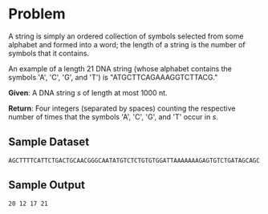 # Problem

A string is simply an ordered collection of symbols selected from some alphabet and formed into a word; the length of a string is the number of symbols that it contains.

An example of a length 21 DNA string (whose alphabet contains the symbols 'A', 'C', 'G', and 'T') is "ATGCTTCAGAAAGGTCTTACG."

**Given**: A DNA string *s* of length at most 1000 nt.

**Return**: Four integers (separated by spaces) counting the respective number of times that the symbols 'A', 'C', 'G', and 'T' occur in *s*.

## Sample Dataset

```
AGCTTTTCATTCTGACTGCAACGGGCAATATGTCTCTGTGTGGATTAAAAAAAGAGTGTCTGATAGCAGC
```
## Sample Output

```
20 12 17 21
```
